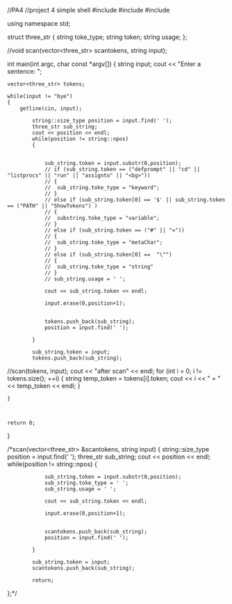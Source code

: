//PA4
//project 4 simple shell
#include <string>
#include <vector>
#include <iostream>

using namespace std;

struct three_str
{
	string toke_type;
	string token;
	string usage;
};

//void scan(vector<three_str> scantokens, string input);



int main(int argc, char const *argv[])
{
	string input;
	cout << "Enter a sentence: ";

	
	
	vector<three_str> tokens;

	while(input != "bye")
	{
		getline(cin, input);
		
			string::size_type position = input.find(' ');
			three_str sub_string;
			cout << position << endl;
			while(position != string::npos)
			{
				

				sub_string.token = input.substr(0,position);
				// if (sub_string.token == ("defprompt" || "cd" || "listprocs" || "run" || "assignto" || "<bg>"))
				// {
				// 	sub_string.toke_type = "keyword";
				// }
				// else if (sub_string.token[0] == '$' || sub_string.token == ("PATH" || "ShowTokens") ) 
				// {
				// 	substring.toke_type = "variable";
				// }
				// else if (sub_string.token == ("#" || "="))
				// {
				// 	sub_string.toke_type = "metaChar";
				// }
				// else if (sub_string.token[0] ==  "\"")
				// {
				// 	sub_string.toke_type = "string"
				// }
				// sub_string.usage = ' ';

				cout << sub_string.token << endl;

				input.erase(0,position+1);
				

				tokens.push_back(sub_string);
				position = input.find(' ');
				
			}

			sub_string.token = input;
			tokens.push_back(sub_string);

		


//scan(tokens, input);
		cout << "after scan" << endl;
		for (int i = 0; i != tokens.size(); ++i)
		{
			string temp_token = tokens[i].token;
			cout << i << " = " << temp_token << endl;
		}


	}



	return 0;
}

/*scan(vector<three_str> &scantokens, string input)
{
			string::size_type position = input.find(' ');
			three_str sub_string;
			cout << position << endl;
			while(position != string::npos)
			{
				

				sub_string.token = input.substr(0,position);
				sub_string.toke_type = ' ';
				sub_string.usage = ' ';

				cout << sub_string.token << endl;

				input.erase(0,position+1);
				

				scantokens.push_back(sub_string);
				position = input.find(' ');
				
			}

			sub_string.token = input;
			scantokens.push_back(sub_string);

			return;
};*/
